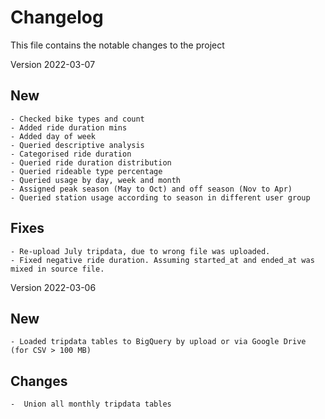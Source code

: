 # Changelog
This file contains the notable changes to the project

Version 2022-03-07
## New
    - Checked bike types and count
    - Added ride duration mins
    - Added day of week
    - Queried descriptive analysis
    - Categorised ride duration
    - Queried ride duration distribution
    - Queried rideable type percentage
    - Queried usage by day, week and month
    - Assigned peak season (May to Oct) and off season (Nov to Apr)
    - Queried station usage according to season in different user group

## Fixes
    - Re-upload July tripdata, due to wrong file was uploaded.
    - Fixed negative ride duration. Assuming started_at and ended_at was mixed in source file.

Version 2022-03-06
## New
    - Loaded tripdata tables to BigQuery by upload or via Google Drive (for CSV > 100 MB)

## Changes
    -  Union all monthly tripdata tables
